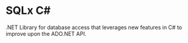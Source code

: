 # SQLx C#
.NET Library for database access that leverages new features in C# to improve upon the ADO.NET API. 